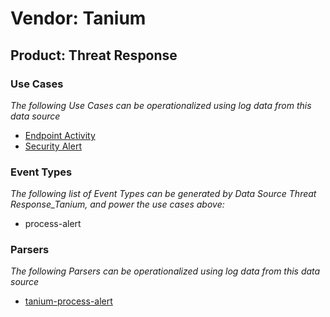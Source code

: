 Vendor: Tanium
==============
Product: Threat Response
------------------------

### Use Cases

_The following Use Cases can be operationalized using log data from this data source_

* [Endpoint Activity](../UseCases/usecase_endpoint_activity.md)
* [Security Alert](../UseCases/usecase_security_alert.md)


### Event Types

_The following list of Event Types can be generated by Data Source Threat Response_Tanium, and power the use cases above:_

- process-alert


### Parsers

_The following Parsers can be operationalized using log data from this data source_

* [tanium-process-alert](../Parsers/parserContent_tanium-process-alert.md)
